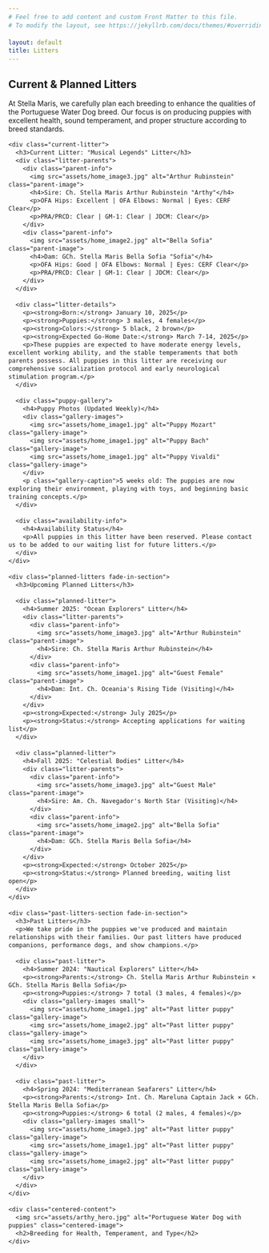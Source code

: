 ```yaml
---
# Feel free to add content and custom Front Matter to this file.
# To modify the layout, see https://jekyllrb.com/docs/themes/#overriding-theme-defaults

layout: default
title: Litters
---
```


<div class="wrapper">
  <section class="content-section fade-in-section">
    <h1>Current & Planned Litters</h1>
    <p>At Stella Maris, we carefully plan each breeding to enhance the qualities of the Portuguese Water Dog breed. Our focus is on producing puppies with excellent health, sound temperament, and proper structure according to breed standards.</p>
    
    <div class="current-litter">
      <h3>Current Litter: "Musical Legends" Litter</h3>
      <div class="litter-parents">
        <div class="parent-info">
          <img src="assets/home_image3.jpg" alt="Arthur Rubinstein" class="parent-image">
          <h4>Sire: Ch. Stella Maris Arthur Rubinstein "Arthy"</h4>
          <p>OFA Hips: Excellent | OFA Elbows: Normal | Eyes: CERF Clear</p>
          <p>PRA/PRCD: Clear | GM-1: Clear | JDCM: Clear</p>
        </div>
        <div class="parent-info">
          <img src="assets/home_image2.jpg" alt="Bella Sofia" class="parent-image">
          <h4>Dam: GCh. Stella Maris Bella Sofia "Sofia"</h4>
          <p>OFA Hips: Good | OFA Elbows: Normal | Eyes: CERF Clear</p>
          <p>PRA/PRCD: Clear | GM-1: Clear | JDCM: Clear</p>
        </div>
      </div>
      
      <div class="litter-details">
        <p><strong>Born:</strong> January 10, 2025</p>
        <p><strong>Puppies:</strong> 3 males, 4 females</p>
        <p><strong>Colors:</strong> 5 black, 2 brown</p>
        <p><strong>Expected Go-Home Date:</strong> March 7-14, 2025</p>
        <p>These puppies are expected to have moderate energy levels, excellent working ability, and the stable temperaments that both parents possess. All puppies in this litter are receiving our comprehensive socialization protocol and early neurological stimulation program.</p>
      </div>
      
      <div class="puppy-gallery">
        <h4>Puppy Photos (Updated Weekly)</h4>
        <div class="gallery-images">
          <img src="assets/home_image1.jpg" alt="Puppy Mozart" class="gallery-image">
          <img src="assets/home_image1.jpg" alt="Puppy Bach" class="gallery-image">
          <img src="assets/home_image1.jpg" alt="Puppy Vivaldi" class="gallery-image">
        </div>
        <p class="gallery-caption">5 weeks old: The puppies are now exploring their environment, playing with toys, and beginning basic training concepts.</p>
      </div>
      
      <div class="availability-info">
        <h4>Availability Status</h4>
        <p>All puppies in this litter have been reserved. Please contact us to be added to our waiting list for future litters.</p>
      </div>
    </div>
    
    <div class="planned-litters fade-in-section">
      <h3>Upcoming Planned Litters</h3>
      
      <div class="planned-litter">
        <h4>Summer 2025: "Ocean Explorers" Litter</h4>
        <div class="litter-parents">
          <div class="parent-info">
            <img src="assets/home_image3.jpg" alt="Arthur Rubinstein" class="parent-image">
            <h4>Sire: Ch. Stella Maris Arthur Rubinstein</h4>
          </div>
          <div class="parent-info">
            <img src="assets/home_image1.jpg" alt="Guest Female" class="parent-image">
            <h4>Dam: Int. Ch. Oceania's Rising Tide (Visiting)</h4>
          </div>
        </div>
        <p><strong>Expected:</strong> July 2025</p>
        <p><strong>Status:</strong> Accepting applications for waiting list</p>
      </div>
      
      <div class="planned-litter">
        <h4>Fall 2025: "Celestial Bodies" Litter</h4>
        <div class="litter-parents">
          <div class="parent-info">
            <img src="assets/home_image3.jpg" alt="Guest Male" class="parent-image">
            <h4>Sire: Am. Ch. Navegador's North Star (Visiting)</h4>
          </div>
          <div class="parent-info">
            <img src="assets/home_image2.jpg" alt="Bella Sofia" class="parent-image">
            <h4>Dam: GCh. Stella Maris Bella Sofia</h4>
          </div>
        </div>
        <p><strong>Expected:</strong> October 2025</p>
        <p><strong>Status:</strong> Planned breeding, waiting list open</p>
      </div>
    </div>
    
    <div class="past-litters-section fade-in-section">
      <h3>Past Litters</h3>
      <p>We take pride in the puppies we've produced and maintain relationships with their families. Our past litters have produced companions, performance dogs, and show champions.</p>
      
      <div class="past-litter">
        <h4>Summer 2024: "Nautical Explorers" Litter</h4>
        <p><strong>Parents:</strong> Ch. Stella Maris Arthur Rubinstein × GCh. Stella Maris Bella Sofia</p>
        <p><strong>Puppies:</strong> 7 total (3 males, 4 females)</p>
        <div class="gallery-images small">
          <img src="assets/home_image1.jpg" alt="Past litter puppy" class="gallery-image">
          <img src="assets/home_image2.jpg" alt="Past litter puppy" class="gallery-image">
          <img src="assets/home_image3.jpg" alt="Past litter puppy" class="gallery-image">
        </div>
      </div>
      
      <div class="past-litter">
        <h4>Spring 2024: "Mediterranean Seafarers" Litter</h4>
        <p><strong>Parents:</strong> Int. Ch. Mareluna Captain Jack × GCh. Stella Maris Bella Sofia</p>
        <p><strong>Puppies:</strong> 6 total (2 males, 4 females)</p>
        <div class="gallery-images small">
          <img src="assets/home_image3.jpg" alt="Past litter puppy" class="gallery-image">
          <img src="assets/home_image1.jpg" alt="Past litter puppy" class="gallery-image">
          <img src="assets/home_image2.jpg" alt="Past litter puppy" class="gallery-image">
        </div>
      </div>
    </div>
    
    <div class="centered-content">
      <img src="assets/arthy_hero.jpg" alt="Portuguese Water Dog with puppies" class="centered-image">
      <h2>Breeding for Health, Temperament, and Type</h2>
    </div>
  </section>
</div>
